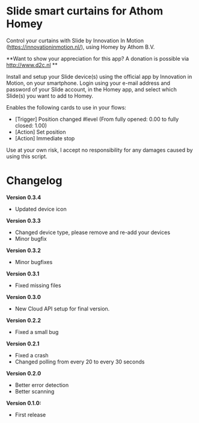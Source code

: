 # Slide smart curtains for Athom Homey

Control your curtains with Slide by Innovation In Motion (https://innovationinmotion.nl/), using Homey by Athom B.V.

**Want to show your appreciation for this app? A donation is possible via http://www.d2c.nl **

Install and setup your Slide device(s) using the official app by Innovation in Motion, on your smartphone. Login using your e-mail address and password of your Slide account, in the Homey app, and select which Slide(s) you want to add to Homey.

Enables the following cards to use in your flows:
- [Trigger] Position changed #level (From fully opened: 0.00 to fully closed: 1.00)
- [Action] Set position
- [Action] Immediate stop

Use at your own risk, I accept no responsibility for any damages caused by using this script.

# Changelog

**Version 0.3.4**
- Updated device icon

**Version 0.3.3**
- Changed device type, please remove and re-add your devices
- Minor bugfix

**Version 0.3.2**
- Minor bugfixes

**Version 0.3.1** 
- Fixed missing files

**Version 0.3.0**
- New Cloud API setup for final version.

**Version 0.2.2**
- Fixed a small bug

**Version 0.2.1**
- Fixed a crash
- Changed polling from every 20 to every 30 seconds

**Version 0.2.0**
- Better error detection
- Better scanning

**Version 0.1.0:**
- First release